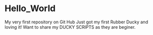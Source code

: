 # Hello_World
My very first repository on Git Hub
Just got my first Rubber Ducky and loving it! Want to share my DUCKY SCRIPTS as they are beginer.
